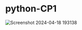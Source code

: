 # python-CP1
![Screenshot 2024-04-18 193138](https://github.com/EricYj15/python-CP1/assets/84513383/3932c9e7-c15b-4ed0-8f9e-4d3778bbe0c9)
